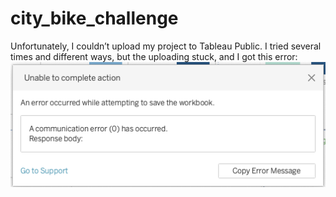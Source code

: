 # city_bike_challenge

Unfortunately, I couldn’t upload my project to Tableau Public. I tried several times and different ways, but the uploading stuck, and I got this error:![image](https://github.com/jennykardashov/city_bike_challenge/blob/main/error2.png)
